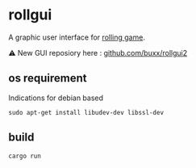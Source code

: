 # rollgui

A graphic user interface for [rolling game](https://github.com/buxx/rolling).

⚠️ New GUI reposiory here : [github.com/buxx/rollgui2](https://github.com/buxx/rollgui2)

## os requirement

Indications for debian based

    sudo apt-get install libudev-dev libssl-dev

## build

    cargo run
